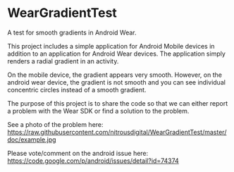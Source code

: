 WearGradientTest
================

A test for smooth gradients in Android Wear.

This project includes a simple application for Android Mobile devices in addition to an application for Android Wear devices.
The application simply renders a radial gradient in an activity.

On the mobile device, the gradient appears very smooth. However, on the android wear device, the gradient is not smooth and you can see individual concentric circles instead of a smooth gradient.

The purpose of this project is to share the code so that we can either report a problem with the Wear SDK or find a solution to the problem.

See a photo of the problem here:
https://raw.githubusercontent.com/nitrousdigital/WearGradientTest/master/doc/example.jpg

Please vote/comment on the android issue here:
https://code.google.com/p/android/issues/detail?id=74374
